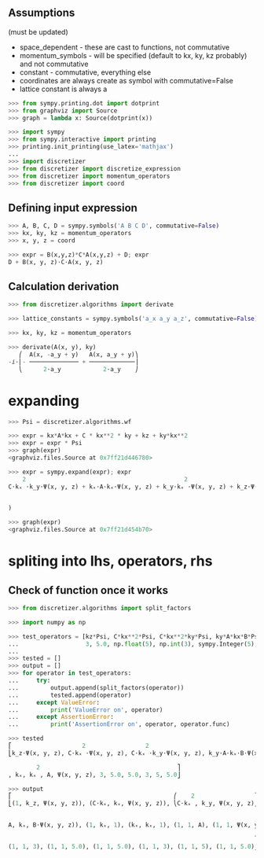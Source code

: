 ## Assumptions
(must be updated)

* space_dependent - these are cast to functions, not commutative
* momentum_symbols - will be specified (default to kx, ky, kz probably) and not commutative
* constant - commutative, everything else
* coordinates are always create as symbol with commutative=False
* lattice constant is always a

```python
>>> from sympy.printing.dot import dotprint
>>> from graphviz import Source
>>> graph = lambda x: Source(dotprint(x))
```

```python
>>> import sympy
>>> from sympy.interactive import printing
>>> printing.init_printing(use_latex='mathjax')
...
>>> import discretizer
>>> from discretizer import discretize_expression
>>> from discretizer import momentum_operators
>>> from discretizer import coord
```

## Defining input expression

```python
>>> A, B, C, D = sympy.symbols('A B C D', commutative=False)
>>> kx, ky, kz = momentum_operators
>>> x, y, z = coord
```

```python
>>> expr = B(x,y,z)*C*A(x,y,z) + D; expr
D + B(x, y, z)⋅C⋅A(x, y, z)
```

## Calculation derivation

```python
>>> from discretizer.algorithms import derivate
```

```python
>>> lattice_constants = sympy.symbols('a_x a_y a_z', commutative=False)
```

```python
>>> kx, ky, kz = momentum_operators
```

```python
>>> derivate(A(x, y), ky)
   ⎛  A(x, -a_y + y)   A(x, a_y + y)⎞
-ⅈ⋅⎜- ────────────── + ─────────────⎟
   ⎝      2⋅a_y            2⋅a_y    ⎠
```

# expanding

```python
>>> Psi = discretizer.algorithms.wf
```

```python
>>> expr = kx*A*kx + C * kx**2 * ky + kz + ky*kx**2
>>> expr = expr * Psi
>>> graph(expr)
<graphviz.files.Source at 0x7ff21d446780>
```

```python
>>> expr = sympy.expand(expr); expr
    2                                             2                           
C⋅kₓ ⋅k_y⋅Ψ(x, y, z) + kₓ⋅A⋅kₓ⋅Ψ(x, y, z) + k_y⋅kₓ ⋅Ψ(x, y, z) + k_z⋅Ψ(x, y, z

 
)
```

```python
>>> graph(expr)
<graphviz.files.Source at 0x7ff21d454b70>
```

# spliting into lhs, operators, rhs

## Check of function once it works

```python
>>> from discretizer.algorithms import split_factors
```

```python
>>> import numpy as np
```

```python
>>> test_operators = [kz*Psi, C*kx**2*Psi, C*kx**2*ky*Psi, ky*A*kx*B*Psi, kx, kx**2, A, Psi,
...                   3, 5.0, np.float(5), np.int(3), sympy.Integer(5), sympy.Float(5)]
...
>>> tested = []
>>> output = []
>>> for operator in test_operators:
...     try:
...         output.append(split_factors(operator))
...         tested.append(operator)
...     except ValueError:
...         print('ValueError on', operator)
...     except AssertionError:
...         print('AssertionError on', operator, operator.func)
```

```python
>>> tested
⎡                    2                 2                                      
⎣k_z⋅Ψ(x, y, z), C⋅kₓ ⋅Ψ(x, y, z), C⋅kₓ ⋅k_y⋅Ψ(x, y, z), k_y⋅A⋅kₓ⋅B⋅Ψ(x, y, z)

        2                                       ⎤
, kₓ, kₓ , A, Ψ(x, y, z), 3, 5.0, 5.0, 3, 5, 5.0⎦
```

```python
>>> output
⎡                                              ⎛    2                 ⎞       
⎣(1, k_z, Ψ(x, y, z)), (C⋅kₓ, kₓ, Ψ(x, y, z)), ⎝C⋅kₓ , k_y, Ψ(x, y, z)⎠, (k_y⋅

                                                                              
A, kₓ, B⋅Ψ(x, y, z)), (1, kₓ, 1), (kₓ, kₓ, 1), (1, 1, A), (1, 1, Ψ(x, y, z)), 

                                                                      ⎤
(1, 1, 3), (1, 1, 5.0), (1, 1, 5.0), (1, 1, 3), (1, 1, 5), (1, 1, 5.0)⎦
```
